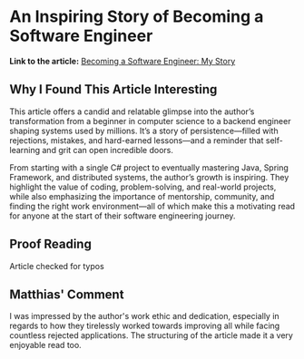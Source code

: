 # An Inspiring Story of Becoming a Software Engineer

**Link to the article:** [Becoming a Software Engineer: My Story](https://konstantinmb.medium.com/becoming-a-software-engineer-my-story-d19a183dc95d)

## Why I Found This Article Interesting

This article offers a candid and relatable glimpse into the author’s transformation from a beginner in computer science to a backend engineer shaping systems used by millions. It’s a story of persistence—filled with rejections, mistakes, and hard-earned lessons—and a reminder that self-learning and grit can open incredible doors.

From starting with a single C# project to eventually mastering Java, Spring Framework, and distributed systems, the author’s growth is inspiring. They highlight the value of coding, problem-solving, and real-world projects, while also emphasizing the importance of mentorship, community, and finding the right work environment—all of which make this a motivating read for anyone at the start of their software engineering journey.

## Proof Reading

Article checked for typos

## Matthias' Comment

I was impressed by the author's work ethic and dedication, especially in regards to how they tirelessly worked towards improving all while facing countless rejected applications. The structuring of the article made it a very enjoyable read too.